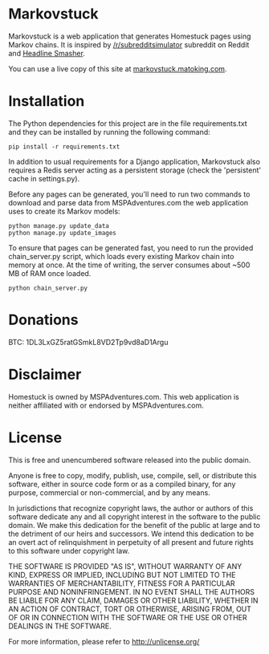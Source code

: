 # Markovstuck
Markovstuck is a web application that generates Homestuck pages using Markov chains. It is inspired by [/r/subredditsimulator](http://www.reddit.com/r/subredditsimulator) subreddit on Reddit and [Headline Smasher](http://www.headlinesmasher.com).

You can use a live copy of this site at [markovstuck.matoking.com](http://markovstuck.matoking.com).

# Installation
The Python dependencies for this project are in the file requirements.txt and they can be installed by running the following command:

```
pip install -r requirements.txt
```

In addition to usual requirements for a Django application, Markovstuck also requires a Redis server acting as a persistent storage (check the 'persistent' cache in settings.py).

Before any pages can be generated, you'll need to run two commands to download and parse data from MSPAdventures.com the web application uses to create its Markov models:

```
python manage.py update_data
python manage.py update_images
```

To ensure that pages can be generated fast, you need to run the provided chain_server.py script, which loads every existing Markov chain into memory at once. At the time of writing, the server consumes about ~500 MB of RAM once loaded.

```
python chain_server.py
```


# Donations
BTC: 1DL3LxGZ5ratGSmkL8VD2Tp9vd8aD1Argu

# Disclaimer
Homestuck is owned by MSPAdventures.com. This web application is neither affiliated with or endorsed by MSPAdventures.com.

# License
This is free and unencumbered software released into the public domain.

Anyone is free to copy, modify, publish, use, compile, sell, or
distribute this software, either in source code form or as a compiled
binary, for any purpose, commercial or non-commercial, and by any
means.

In jurisdictions that recognize copyright laws, the author or authors
of this software dedicate any and all copyright interest in the
software to the public domain. We make this dedication for the benefit
of the public at large and to the detriment of our heirs and
successors. We intend this dedication to be an overt act of
relinquishment in perpetuity of all present and future rights to this
software under copyright law.

THE SOFTWARE IS PROVIDED "AS IS", WITHOUT WARRANTY OF ANY KIND,
EXPRESS OR IMPLIED, INCLUDING BUT NOT LIMITED TO THE WARRANTIES OF
MERCHANTABILITY, FITNESS FOR A PARTICULAR PURPOSE AND NONINFRINGEMENT.
IN NO EVENT SHALL THE AUTHORS BE LIABLE FOR ANY CLAIM, DAMAGES OR
OTHER LIABILITY, WHETHER IN AN ACTION OF CONTRACT, TORT OR OTHERWISE,
ARISING FROM, OUT OF OR IN CONNECTION WITH THE SOFTWARE OR THE USE OR
OTHER DEALINGS IN THE SOFTWARE.

For more information, please refer to <http://unlicense.org/>
